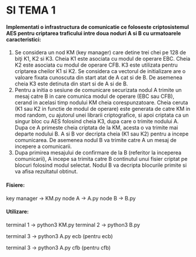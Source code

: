 # SI TEMA 1

#### Implementati o infrastructura de comunicatie ce foloseste criptosistemul AES pentru  criptarea traficului intre doua noduri A si B cu urmatoarele caracteristici: 
1. Se considera un nod KM (key manager) care detine trei chei pe 128 de biţi K1, K2  si K3. Cheia K1 este asociata cu modul de operare EBC. Cheia K2 este asociata cu  modul de operare CFB. K3 este utilizata pentru criptarea cheilor K1 si K2. Se  considera ca vectorul de initializare are o valoare fixata cunoscuta din start atat de A  cat si de B. De asemenea cheia K3 este detinuta din start si de A si de B. 
2. Pentru a initia o sesiune de comunicare securizata nodul A trimite un mesaj catre B  in care comunica modul de operare (EBC sau CFB), cerand in acelasi timp nodului  KM cheia corespunzatoare. Cheia ceruta (K1 sau K2 in functie de modul de operare)  este generata de catre KM in mod random, cu ajutorul unei librarii criptografice, si  apoi criptata ca un singur bloc cu AES folosind cheia K3, dupa care o trimite nodului  A. Dupa ce A primeste cheia criptata de la KM, acesta o va trimite mai departe  nodului B. A si B vor decripta cheia (K1 sau K2) pentru a incepe comunicarea. De  asemenea nodul B va trimite catre A un mesaj de incepere a comunicarii.  
3. Dupa primirea mesajului de confirmare de la B (referitor la inceperea  comunicarii), A incepe sa trimita catre B continutul unui fisier criptat pe blocuri  folosind modul selectat. Nodul B va decripta blocurile primite si va afisa rezultatul  obtinut.

#### Fisiere: 
key manager -> KM.py
node A -> A.py
node B -> B.py

#### Utilizare: 
terminal 1 -> python3 KM.py
terminal 2 -> python3 B.py

terminal 3 -> python3 A.py
              ecb          (pentru ecb)

terminal 3 -> python3 A.py
              cfb          (pentru cfb)
